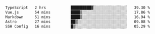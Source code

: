 <!--START_SECTION:waka-->

```txt
TypeScript   2 hrs           █████████▓░░░░░░░░░░░░░░░   39.30 %
Vue.js       54 mins         ████▒░░░░░░░░░░░░░░░░░░░░   17.86 %
Markdown     51 mins         ████▒░░░░░░░░░░░░░░░░░░░░   16.94 %
Astro        27 mins         ██▒░░░░░░░░░░░░░░░░░░░░░░   09.08 %
SSH Config   16 mins         █▒░░░░░░░░░░░░░░░░░░░░░░░   05.29 %
```

<!--END_SECTION:waka-->
